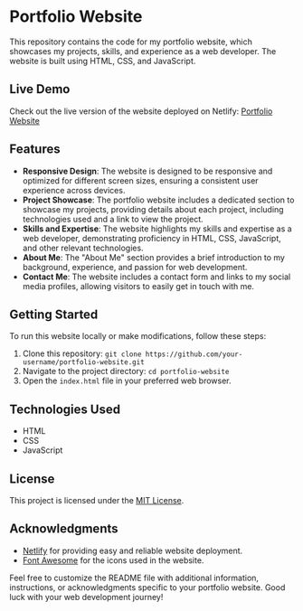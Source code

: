 # Portfolio Website

This repository contains the code for my portfolio website, which showcases my projects, skills, and experience as a web developer. The website is built using HTML, CSS, and JavaScript.

## Live Demo

Check out the live version of the website deployed on Netlify: [Portfolio Website](https://peppy-platypus-901d36.netlify.app)

## Features

- **Responsive Design**: The website is designed to be responsive and optimized for different screen sizes, ensuring a consistent user experience across devices.
- **Project Showcase**: The portfolio website includes a dedicated section to showcase my projects, providing details about each project, including technologies used and a link to view the project.
- **Skills and Expertise**: The website highlights my skills and expertise as a web developer, demonstrating proficiency in HTML, CSS, JavaScript, and other relevant technologies.
- **About Me**: The "About Me" section provides a brief introduction to my background, experience, and passion for web development.
- **Contact Me**: The website includes a contact form and links to my social media profiles, allowing visitors to easily get in touch with me.

## Getting Started

To run this website locally or make modifications, follow these steps:

1. Clone this repository: `git clone https://github.com/your-username/portfolio-website.git`
2. Navigate to the project directory: `cd portfolio-website`
3. Open the `index.html` file in your preferred web browser.

## Technologies Used

- HTML
- CSS
- JavaScript

## License

This project is licensed under the [MIT License](LICENSE).

## Acknowledgments

- [Netlify](https://www.netlify.com/) for providing easy and reliable website deployment.
- [Font Awesome](https://fontawesome.com/) for the icons used in the website.

Feel free to customize the README file with additional information, instructions, or acknowledgments specific to your portfolio website. Good luck with your web development journey!
